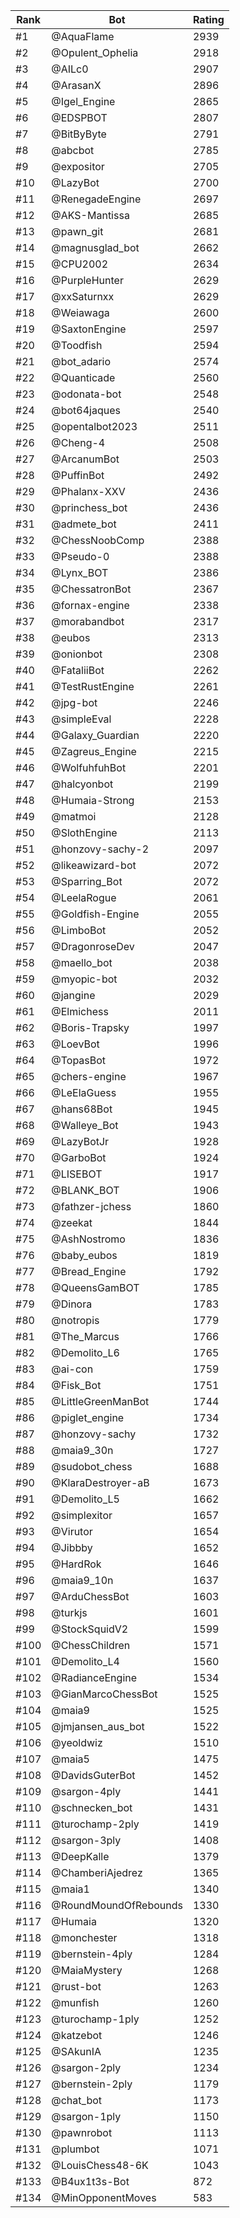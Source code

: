 Rank|Bot|Rating
---|---|---
#1|@AquaFlame|2939
#2|@Opulent_Ophelia|2918
#3|@AILc0|2907
#4|@ArasanX|2896
#5|@Igel_Engine|2865
#6|@EDSPBOT|2807
#7|@BitByByte|2791
#8|@abcbot|2785
#9|@expositor|2705
#10|@LazyBot|2700
#11|@RenegadeEngine|2697
#12|@AKS-Mantissa|2685
#13|@pawn_git|2681
#14|@magnusglad_bot|2662
#15|@CPU2002|2634
#16|@PurpleHunter|2629
#17|@xxSaturnxx|2629
#18|@Weiawaga|2600
#19|@SaxtonEngine|2597
#20|@Toodfish|2594
#21|@bot_adario|2574
#22|@Quanticade|2560
#23|@odonata-bot|2548
#24|@bot64jaques|2540
#25|@opentalbot2023|2511
#26|@Cheng-4|2508
#27|@ArcanumBot|2503
#28|@PuffinBot|2492
#29|@Phalanx-XXV|2436
#30|@princhess_bot|2436
#31|@admete_bot|2411
#32|@ChessNoobComp|2388
#33|@Pseudo-0|2388
#34|@Lynx_BOT|2386
#35|@ChessatronBot|2367
#36|@fornax-engine|2338
#37|@morabandbot|2317
#38|@eubos|2313
#39|@onionbot|2308
#40|@FataliiBot|2262
#41|@TestRustEngine|2261
#42|@jpg-bot|2246
#43|@simpleEval|2228
#44|@Galaxy_Guardian|2220
#45|@Zagreus_Engine|2215
#46|@WolfuhfuhBot|2201
#47|@halcyonbot|2199
#48|@Humaia-Strong|2153
#49|@matmoi|2128
#50|@SlothEngine|2113
#51|@honzovy-sachy-2|2097
#52|@likeawizard-bot|2072
#53|@Sparring_Bot|2072
#54|@LeelaRogue|2061
#55|@Goldfish-Engine|2055
#56|@LimboBot|2052
#57|@DragonroseDev|2047
#58|@maello_bot|2038
#59|@myopic-bot|2032
#60|@jangine|2029
#61|@Elmichess|2011
#62|@Boris-Trapsky|1997
#63|@LoevBot|1996
#64|@TopasBot|1972
#65|@chers-engine|1967
#66|@LeElaGuess|1955
#67|@hans68Bot|1945
#68|@Walleye_Bot|1943
#69|@LazyBotJr|1928
#70|@GarboBot|1924
#71|@LISEBOT|1917
#72|@BLANK_BOT|1906
#73|@fathzer-jchess|1860
#74|@zeekat|1844
#75|@AshNostromo|1836
#76|@baby_eubos|1819
#77|@Bread_Engine|1792
#78|@QueensGamBOT|1785
#79|@Dinora|1783
#80|@notropis|1779
#81|@The_Marcus|1766
#82|@Demolito_L6|1765
#83|@ai-con|1759
#84|@Fisk_Bot|1751
#85|@LittleGreenManBot|1744
#86|@piglet_engine|1734
#87|@honzovy-sachy|1732
#88|@maia9_30n|1727
#89|@sudobot_chess|1688
#90|@KlaraDestroyer-aB|1673
#91|@Demolito_L5|1662
#92|@simplexitor|1657
#93|@Virutor|1654
#94|@Jibbby|1652
#95|@HardRok|1646
#96|@maia9_10n|1637
#97|@ArduChessBot|1603
#98|@turkjs|1601
#99|@StockSquidV2|1599
#100|@ChessChildren|1571
#101|@Demolito_L4|1560
#102|@RadianceEngine|1534
#103|@GianMarcoChessBot|1525
#104|@maia9|1525
#105|@jmjansen_aus_bot|1522
#106|@yeoldwiz|1510
#107|@maia5|1475
#108|@DavidsGuterBot|1452
#109|@sargon-4ply|1441
#110|@schnecken_bot|1431
#111|@turochamp-2ply|1419
#112|@sargon-3ply|1408
#113|@DeepKalle|1379
#114|@ChamberiAjedrez|1365
#115|@maia1|1340
#116|@RoundMoundOfRebounds|1330
#117|@Humaia|1320
#118|@monchester|1318
#119|@bernstein-4ply|1284
#120|@MaiaMystery|1268
#121|@rust-bot|1263
#122|@munfish|1260
#123|@turochamp-1ply|1252
#124|@katzebot|1246
#125|@SAkunIA|1235
#126|@sargon-2ply|1234
#127|@bernstein-2ply|1179
#128|@chat_bot|1173
#129|@sargon-1ply|1150
#130|@pawnrobot|1113
#131|@plumbot|1071
#132|@LouisChess48-6K|1043
#133|@B4ux1t3s-Bot|872
#134|@MinOpponentMoves|583
